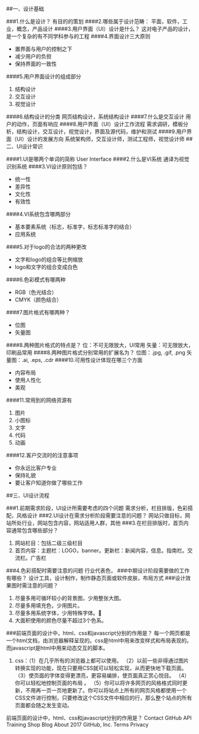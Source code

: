 ##一、设计基础

###1.什么是设计？
有目的的策划
####2.哪些属于设计范畴：
平面，软件，工业，概念，产品设计
####3.用户界面（UI）设计是什么？
这对电子产品的设计，是一个复杂的有不同学科参与的工程
####4.界面设计三大原则
* 置界面与用户的控制之下
* 减少用户的负担
* 保持界面的一致性

####5.用户界面设计的组成部分
1. 结构设计
2. 交互设计
3. 视觉设计

####6.结构设计的分类
网页结构设计，系统结构设计
####7.什么是交互设计
用户的动作，页面有响应
####8.用户界面（UI）设计工作流程
需求调研，模板分析，结构设计，交互设计，视觉设计，界面及源代码，维护和测试
####9.用户界面（UI）设计的发展方向
系统架构师，交互设计师，测试工程师，视觉设计师
##二、UI设计常识

####1.UI是哪两个单词的简称
User Interface
####2.什么是VI系统
通译为视觉识别系统
####3.VI设计原则包括？
* 统一性
* 差异性 
* 文化性
* 有效性

####4.VI系统包含哪两部分
* 基本要素系统（标志，标准字，标志标准字的结合）
* 应用系统

####5.对于logo的合法的两种更改
* 文字和logo的组合等比例缩放 
* logo和文字的组合变成白色

####6.色彩模式有哪两种
* RGB（色光结合）
* CMYK（颜色结合）

####7.图片格式有哪两种？
* 位图
* 矢量图

####8.两种图片格式的特点是？
位：不可无限放大，UI常用
矢量：可无限放大，印刷品常用
####8.两种图片格式分别常用的扩展名为？
位图：.jpg, .gif, .png
矢量图：.ai, .eps, .cdr 
####10.可用性设计体现在哪三个方面
* 内容布局
* 使用人性化
* 美观

####11.常用到的网络资源有
1. 图片
2. 小图标
3. 文字
4. 代码
5. 动画

####12.客户交流时的注意事项
* 你永远比客户专业
* 保持礼貌
* 要让客户知道你做了哪些工作

##三、UI设计流程

###1.前期需求阶段，UI设计所需要考虑的四个问题
需求分析，栏目排版，色彩搭配，风格设计
###2.UI设计在需求分析阶段需要注意的问题？
网站只做目标，网站所处行业，网站包含内容，网站适用人群，其他
###3.在栏目排版时，首页内容通常包含哪些部分？
1. 网站栏目：包括二级三级栏目
2. 首页内容：主题栏：LOGO，banner。更新栏：新闻内容，信息。指南栏。交流栏。广告栏

###4.色彩搭配时需要注意的问题
行业代表色，
###中期设计阶段需要做的工作有哪些？
设计工具，设计制作，制作静态页面或软件皮肤，布局方式
###设计效果图时需注意的问题？
1. 尽量多用可循环较小的背景图，少用整张大图。
2. 尽量多用填充色，少用图片。
3. 尽量多用系统字体，少用特殊字体。           
4. 大面积使用的颜色尽量不超过3个色系。

###前端页面的设计中，html、css和javascript分别的作用是？
每一个网页都是一个html文档，由浏览器解释呈现的。css是html中用来改变样式和布局表现的。而javascript是html中用来动态交互的脚本。

1. css：（1）在几乎所有的浏览器上都可以使用。 
  （2）以前一些非得通过图片转换实现的功能，现在只要用CSS就可以轻松实现，从而更快地下载页面。 
  （3）使页面的字体变得更漂亮，更容易编排，使页面真正赏心悦目。
（4）你可以轻松地控制页面的布局 。 
（5）你可以将许多网页的风格格式同时更新，不用再一页一页地更新了。你可以将站点上所有的网页风格都使用一个CSS文件进行控制，只要修改这个CSS文件中相应的行，那么整个站点的所有页面都会随之发生变动。


前端页面的设计中，html、css和javascript分别的作用是？
Contact GitHub API Training Shop Blog About
 2017 GitHub, Inc. Terms Privacy 